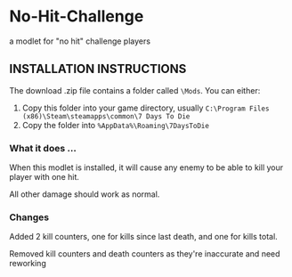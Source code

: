# No-Hit-Challenge
 a modlet for "no hit" challenge players

 ## INSTALLATION INSTRUCTIONS

The download .zip file contains a folder called `\Mods`. You can either:

1. Copy this folder into your game directory, usually `C:\Program Files (x86)\Steam\steamapps\common\7 Days To Die`
2. Copy the folder into `%AppData%\Roaming\7DaysToDie`

### What it does ...
When this modlet is installed, it will cause any enemy to be able to kill your player with one hit.

All other damage should work as normal.

### Changes
Added 2 kill counters, one for kills since last death, and one for kills total.

Removed kill counters and death counters as they're inaccurate and need reworking
